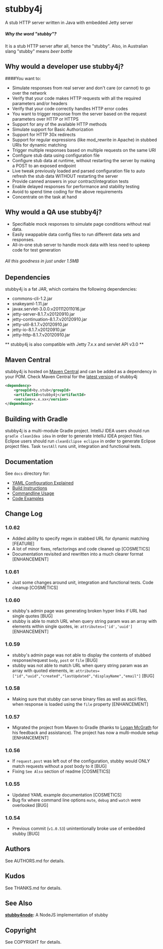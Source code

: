 # stubby4j

A stub HTTP server written in Java with embedded Jetty server	
##### Why the word "stubby"?
It is a stub HTTP server after all, hence the "stubby". Also, in Australian slang "stubby" means _beer bottle_

## Why would a developer use stubby4j?
####You want to:
* Simulate responses from real server and don't care (or cannot) to go over the network
* Verify that your code makes HTTP requests with all the required parameters and/or headers
* Verify that your code correctly handles HTTP error codes
* You want to trigger response from the server based on the request parameters over HTTP or HTTPS
* Support for any of the available HTTP methods
* Simulate support for Basic Authorization
* Support for HTTP 30x redirects
* Support for regular expressions (like mod_rewrite in Apache) in stubbed URIs for dynamic matching
* Trigger multiple responses based on multiple requests on the same URI
* Configure stub data using configuration file
* Configure stub data at runtime, without restarting the server by making a POST to an exposed endpoint
* Live tweak previously loaded and parsed configuration file to auto refresh the stub data WITHOUT restarting the server
* Provide canned answers in your contract/integration tests
* Enable delayed responses for performance and stability testing
* Avoid to spend time coding for the above requirements
* Concentrate on the task at hand


## Why would a QA use stubby4j?
* Specifiable mock responses to simulate page conditions without real data.
* Easily swappable data config files to run different data sets and responses.
* All-in-one stub server to handle mock data with less need to upkeep code for test generation

###### All this goodness in just under 1.5MB

## Dependencies
stubby4j is a fat JAR, which contains the following dependencies:

* commons-cli-1.2.jar
* snakeyaml-1.11.jar
* javax.servlet-3.0.0.v201112011016.jar
* jetty-server-8.1.7.v20120910.jar
* jetty-continuation-8.1.7.v20120910.jar
* jetty-util-8.1.7.v20120910.jar
* jetty-io-8.1.7.v20120910.jar
* jetty-http-8.1.7.v20120910.jar

** stubby4j is also compatible with Jetty 7.x.x and servlet API v3.0 **


## Maven Central
stubby4j is hosted on [Maven Central](http://search.maven.org) and can be added as a dependency in your POM.
Check Maven Central for the [latest version](http://search.maven.org/#search|ga|1|stubby4j) of stubby4j

```xml
<dependency>
    <groupId>by.stub</groupId>
    <artifactId>stubby4j</artifactId>
    <version>x.x.xx</version>
</dependency>
```

## Building with Gradle
stubby4j is a multi-module Gradle project. IntelliJ IDEA users should run ```gradle cleanIdea idea``` in order to generate IntelliJ IDEA project files. Eclipse users should run ```cleanEclipse eclipse``` in order to generate Eclipse project files. Task ```testAll``` runs unit, integration and functional tests.

## Documentation
See `docs` directory for:

* [YAML Configuration Explained](https://github.com/azagniotov/stubby4j/blob/master/docs/YAML.md)
* [Build Instructions](https://github.com/azagniotov/stubby4j/blob/master/docs/BUILDING.md)
* [Commandline Usage](https://github.com/azagniotov/stubby4j/blob/master/docs/COMMAND-LINE-USAGE.md)
* [Code Examples](https://github.com/azagniotov/stubby4j/blob/master/docs/CODE-EXAMPLES.md)

## Change Log
### 1.0.62

* Added ability to specify regex in stabbed URL for dynamic matching [FEATURE]
* A lot of minor fixes, refactorings and code cleaned up [COSMETICS]
* Documentation revisited and rewritten into a much clearer format [ENHANCEMENT]

### 1.0.61

* Just some changes around unit, integration and functional tests. Code cleanup [COSMETICS]

### 1.0.60

* stubby's admin page was generating broken hyper links if URL had single quotes [BUG]
* stubby is able to match URL when query string param was an array with elements within single quotes, ie: ```attributes=['id','uuid']``` [ENHANCEMENT]

### 1.0.59

* stubby's admin page was not able to display the contents of stubbed response/request ```body```, ```post``` or ```file``` [BUG]
* stubby was not able to match URL when query string param was an array with quoted elements, ie: ```attributes=["id","uuid","created","lastUpdated","displayName","email"]``` [BUG]

### 1.0.58

* Making sure that stubby can serve binary files as well as ascii files, when response is loaded using the ```file``` property [ENHANCEMENT]

### 1.0.57

* Migrated the project from Maven to Gradle (thanks to [Logan McGrath](https://github.com/lmcgrath) for his feedback and assistance). The project has now a multi-module setup [ENHANCEMENT]

### 1.0.56

* If `request.post` was left out of the configuration, stubby would ONLY match requests without a post body to it [BUG]
* Fixing `See Also` section of readme [COSMETICS]

### 1.0.55

* Updated YAML example documentation [COSMETICS]
* Bug fix where command line options `mute`, `debug` and `watch` were overlooked [BUG]

### 1.0.54

* Previous commit (`v1.0.53`) unintentionally broke use of embedded stubby [BUG]

## Authors
See AUTHORS.md for details.


## Kudos
See THANKS.md for details.


## See Also
**[stubby4node](https://github.com/mrak/stubby4node):** A NodeJS implementation of stubby

## Copyright
See COPYRIGHT for details.
